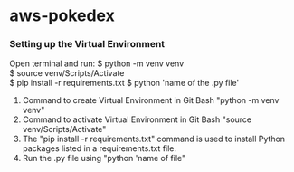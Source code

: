 # aws-pokedex

### Setting up the Virtual Environment

Open terminal and run:
$ python -m venv venv  
$ source venv/Scripts/Activate  
$ pip install -r requirements.txt
$ python 'name of the .py file'

1. Command to create Virtual Environment in Git Bash "python -m venv venv"
2. Command to activate Virtual Environment in Git Bash "source venv/Scripts/Activate"
3. The "pip install -r requirements.txt" command is used to install Python packages listed in a requirements.txt file.
4. Run the .py file using "python 'name of file"
